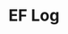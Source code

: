 ---
layout: log_page_archive
title: "EF Log"
category: log
description: A location-specific personal log.
permalink: /log/places/hotels
type: hotel
loading_animation: true
sitemap:
  priority: 0.9
---